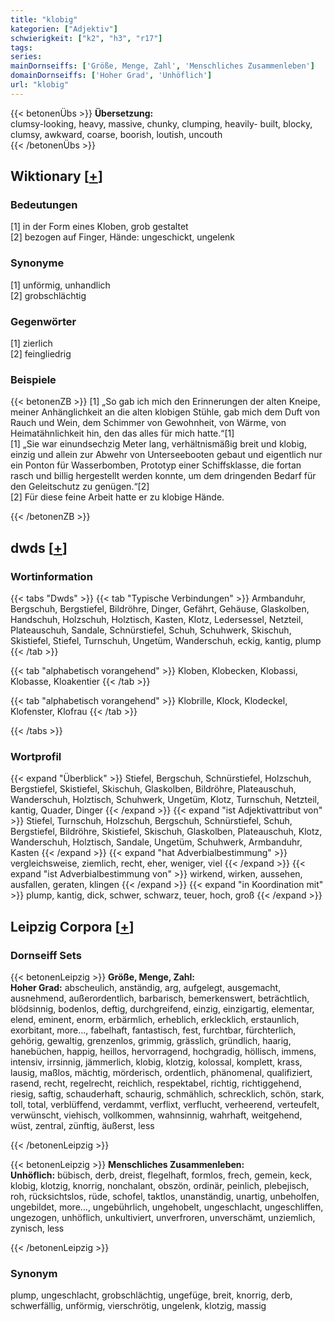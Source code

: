 ```yaml
---
title: "klobig"
kategorien: ["Adjektiv"]
schwierigkeit: ["k2", "h3", "r17"]
tags:
series:
mainDornseiffs: ['Größe, Menge, Zahl', 'Menschliches Zusammenleben']
domainDornseiffs: ['Hoher Grad', 'Unhöflich']
url: "klobig"
---
```


{{< betonenÜbs >}}
**Übersetzung:**  
clumsy-looking, heavy, massive, chunky, clumping, heavily- built, blocky, clumsy, awkward, coarse, boorish, loutish, uncouth  
{{< /betonenÜbs >}}

## Wiktionary [[+](https://de.wiktionary.org/wiki/klobig)]

### Bedeutungen
[1] in der Form eines Kloben, grob gestaltet  
[2] bezogen auf Finger, Hände: ungeschickt, ungelenk  

### Synonyme
[1] unförmig, unhandlich  
[2] grobschlächtig  

### Gegenwörter
[1] zierlich  
[2] feingliedrig  

### Beispiele
{{< betonenZB >}}
[1] „So gab ich mich den Erinnerungen der alten Kneipe, meiner Anhänglichkeit an die alten klobigen Stühle, gab mich dem Duft von Rauch und Wein, dem Schimmer von Gewohnheit, von Wärme, von Heimatähnlichkeit hin, den das alles für mich hatte.“[1]  
[1] „Sie war einundsechzig Meter lang, verhältnismäßig breit und klobig, einzig und allein zur Abwehr von Unterseebooten gebaut und eigentlich nur ein Ponton für Wasserbomben, Prototyp einer Schiffsklasse, die fortan rasch und billig hergestellt werden konnte, um dem dringenden Bedarf für den Geleitschutz zu genügen.“[2]  
[2] Für diese feine Arbeit hatte er zu klobige Hände.  

{{< /betonenZB >}}


## dwds [[+](https://www.dwds.de/wb/klobig)]

### Wortinformation
{{< tabs "Dwds" >}}
{{< tab "Typische Verbindungen" >}}
Armbanduhr, Bergschuh, Bergstiefel, Bildröhre, Dinger, Gefährt, Gehäuse, Glaskolben, Handschuh, Holzschuh, Holztisch, Kasten, Klotz, Ledersessel, Netzteil, Plateauschuh, Sandale, Schnürstiefel, Schuh, Schuhwerk, Skischuh, Skistiefel, Stiefel, Turnschuh, Ungetüm, Wanderschuh, eckig, kantig, plump
{{< /tab >}}

{{< tab "alphabetisch vorangehend" >}}
Kloben, Klobecken, Klobassi, Klobasse, Kloakentier
{{< /tab >}}

{{< tab "alphabetisch vorangehend" >}}
Klobrille, Klock, Klodeckel, Klofenster, Klofrau
{{< /tab >}}

{{< /tabs >}}

### Wortprofil
{{< expand "Überblick" >}} Stiefel, Bergschuh, Schnürstiefel, Holzschuh, Bergstiefel, Skistiefel, Skischuh, Glaskolben, Bildröhre, Plateauschuh, Wanderschuh, Holztisch, Schuhwerk, Ungetüm, Klotz, Turnschuh, Netzteil, kantig, Quader, Dinger {{< /expand >}}
{{< expand "ist Adjektivattribut von" >}} Stiefel, Turnschuh, Holzschuh, Bergschuh, Schnürstiefel, Schuh, Bergstiefel, Bildröhre, Skistiefel, Skischuh, Glaskolben, Plateauschuh, Klotz, Wanderschuh, Holztisch, Sandale, Ungetüm, Schuhwerk, Armbanduhr, Kasten {{< /expand >}}
{{< expand "hat Adverbialbestimmung" >}} vergleichsweise, ziemlich, recht, eher, weniger, viel {{< /expand >}}
{{< expand "ist Adverbialbestimmung von" >}} wirkend, wirken, aussehen, ausfallen, geraten, klingen {{< /expand >}}
{{< expand "in Koordination mit" >}} plump, kantig, dick, schwer, schwarz, teuer, hoch, groß {{< /expand >}}

## Leipzig Corpora [[+](https://corpora.uni-leipzig.de/en/res?word=klobig&corpusId=deu_newscrawl-public_2018)]

### Dornseiff Sets
{{< betonenLeipzig >}}
**Größe, Menge, Zahl:**  
**Hoher Grad:** abscheulich, anständig, arg, aufgelegt, ausgemacht, ausnehmend, außerordentlich, barbarisch, bemerkenswert, beträchtlich, blödsinnig, bodenlos, deftig, durchgreifend, einzig, einzigartig, elementar, elend, eminent, enorm, erbärmlich, erheblich, erklecklich, erstaunlich, exorbitant, more..., fabelhaft, fantastisch, fest, furchtbar, fürchterlich, gehörig, gewaltig, grenzenlos, grimmig, grässlich, gründlich, haarig, hanebüchen, happig, heillos, hervorragend, hochgradig, höllisch, immens, intensiv, irrsinnig, jämmerlich, klobig, klotzig, kolossal, komplett, krass, lausig, maßlos, mächtig, mörderisch, ordentlich, phänomenal, qualifiziert, rasend, recht, regelrecht, reichlich, respektabel, richtig, richtiggehend, riesig, saftig, schauderhaft, schaurig, schmählich, schrecklich, schön, stark, toll, total, verblüffend, verdammt, verflixt, verflucht, verheerend, verteufelt, verwünscht, viehisch, vollkommen, wahnsinnig, wahrhaft, weitgehend, wüst, zentral, zünftig, äußerst, less  

{{< /betonenLeipzig >}}


{{< betonenLeipzig >}}
**Menschliches Zusammenleben:**  
**Unhöflich:** bübisch, derb, dreist, flegelhaft, formlos, frech, gemein, keck, klobig, klotzig, knorrig, nonchalant, obszön, ordinär, peinlich, plebejisch, roh, rücksichtslos, rüde, schofel, taktlos, unanständig, unartig, unbeholfen, ungebildet, more..., ungebührlich, ungehobelt, ungeschlacht, ungeschliffen, ungezogen, unhöflich, unkultiviert, unverfroren, unverschämt, unziemlich, zynisch, less  

{{< /betonenLeipzig >}}

### Synonym
plump, ungeschlacht, grobschlächtig, ungefüge, breit, knorrig, derb, schwerfällig, unförmig, vierschrötig, ungelenk, klotzig, massig

